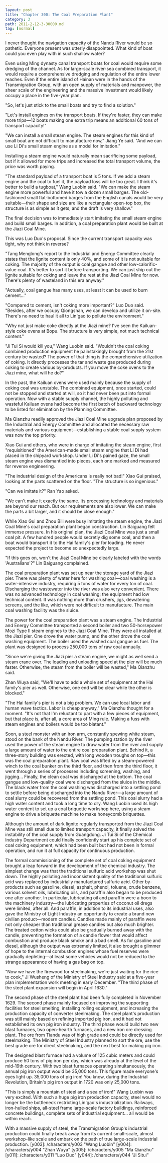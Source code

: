 ```yaml
---
layout: post
title: "Chapter 300: The Coal Preparation Plant"
category: 3
path: 2011-2-12-3-30000.md
tag: [normal]
---
```


I never thought the navigation capacity of the Nandu River would be so pathetic. Everyone present was utterly disappointed. What kind of boat could you even play with in such shallow water?

Even using Ming dynasty canal transport boats for coal would require some dredging of the channel. As for large-scale river-sea combined transport, it would require a comprehensive dredging and regulation of the entire lower reaches. Even if the entire island of Hainan were in the hands of the Transmigration Group, with an open supply of materials and manpower, the sheer scale of the engineering and the massive investment would likely occupy a place in the five-year plan.

"So, let's just stick to the small boats and try to find a solution."

"Let's install engines on the transport boats. If they're faster, they can make more trips—12 boats making one extra trip means an additional 60 tons of transport capacity!"

"We can install a small steam engine. The steam engines for this kind of small boat are not difficult to manufacture now," Jiang Ye said. "And we can use Li Di's small steam engine as a model for imitation."

Installing a steam engine would naturally mean sacrificing some payload, but if it allowed for more trips and increased the total transport volume, the price was worth paying.

"The standard payload of a transport boat is 5 tons. If we add a steam engine and the coal to fuel it, the payload loss will be too great. I think it's better to build a tugboat," Wang Luobin said. "We can make the steam engine more powerful and have it tow a dozen small barges. The old-fashioned small flat-bottomed barges from the English canals would be very suitable—their shape and size are like a rectangular open-top box, the structure is as simple as it gets, and the draft is very shallow."

The final decision was to immediately start imitating the small steam engine and build small barges. In addition, a coal preparation plant would be built at the Jiazi Coal Mine.

This was Luo Duo's proposal. Since the current transport capacity was tight, why not think in reverse?

"Tang Menglong's report to the Industrial and Energy Committee clearly states that the lignite content is only 40%, and some of it is not suitable for coking. The majority of the output is coal gangue and other low-calorific-value coal. It's better to sort it before transporting. We can just ship out the lignite suitable for coking and leave the rest at the Jiazi Coal Mine for now. There's plenty of wasteland in this era anyway."

"Actually, coal gangue has many uses, at least it can be used to burn cement..."

"Compared to cement, isn't coking more important?" Luo Duo said. "Besides, after we occupy Qiongshan, we can develop and utilize it on-site. There's no need to haul it all to Lin'gao to pollute the environment."

"Why not just make coke directly at the Jiazi mine? I've seen the Kailuan-style coke ovens at Bopu. The structure is very simple, not much technical content."

"Ji Tui Si would kill you," Wang Luobin said. "Wouldn't the coal coking combined production equipment he painstakingly brought from the 21st century be wasted? The power of that thing is the comprehensive utilization of coking. It directly processes the tar and waste gas produced during coking to create various by-products. If you move the coke ovens to the Jiazi mine, what will he do?"

In the past, the Kailuan ovens were used mainly because the supply of coking coal was unstable. The combined equipment, once started, could not be stopped and started at will, so it had never been put into formal operation. Now with a stable supply channel, the highly polluting and wasteful Kailuan ovens had become the first batch of backward technology to be listed for elimination by the Planning Committee.

Ma Qianzhu readily approved the Jiazi Coal Mine upgrade plan proposed by the Industrial and Energy Committee and allocated the necessary raw materials and various equipment—establishing a stable coal supply system was now the top priority.

Xiao Gui and others, who were in charge of imitating the steam engine, first "requisitioned" the American-made small steam engine that Li Di had placed in the shipyard workshop. Under Li Di's pained gaze, the small steam engine was dismantled into pieces, each one marked and measured for reverse engineering.

"The industrial design of the Americans is really not bad!" Xiao Gui praised, looking at the parts scattered on the floor. "The structure is so ingenious."

"Can we imitate it?" Ran Yao asked.

"We can't make it exactly the same. Its processing technology and materials are beyond our reach. But our requirements are also lower. We can make the parts a bit larger, and it should be close enough."

While Xiao Gui and Zhou Bili were busy imitating the steam engine, the Jiazi Coal Mine's coal preparation plant began construction. Lin Baiguang felt immense pressure. In his original plan, the Jiazi Coal Mine was just a small coal pit. A few hundred people would secretly dig some coal, and then a boat would transport it to the Hai family's pier for loading. He never expected the project to become so unexpectedly large.

"If this goes on, won't the Jiazi Coal Mine be clearly labeled with the words 'Australians'?" Lin Baiguang complained.

The coal preparation plant was set up near the storage yard of the Jiazi pier. There was plenty of water here for washing coal—coal washing is a water-intensive industry, requiring 5 tons of water for every ton of coal. Discharging the wastewater into the river was also very convenient. There was no advanced technology in coal washing; the equipment had low technical content. It was nothing more than crushers, jigs, dewatering screens, and the like, which were not difficult to manufacture. The main coal washing facility was the sluice.

The power for the coal preparation plant was a steam engine. The Industrial and Energy Committee transported a second boiler and two 50-horsepower Mozi Type II steam engines to the Jiazi Coal Mine. They were all installed at the Jiazi pier. One drove the water pump, and the other drove the coal washing equipment. The boiler used the washed coal gangue as fuel. The plant was designed to process 250,000 tons of raw coal annually.

"Since we're giving the Jiazi pier a steam engine, we might as well send a steam crane over. The loading and unloading speed at the pier will be much faster. Otherwise, the steam from the boiler will be wasted," Ma Qianzhu said.

Zhan Wuya said, "We'll have to add a whole set of equipment at the Hai family's pier as well. Otherwise, one end will be clear while the other is blocked."

"The Hai family's pier is not a big problem. We can use local labor and human wave tactics. Labor is cheap anyway," Ma Qianzhu thought for a moment. "It's not that I'm reluctant to part with a few pieces of equipment, but that place is, after all, a core area of Ming rule. Making a fuss with steam engines and boilers would be too blatant."

Soon, a steel monster with an iron arm, constantly spewing white steam, stood on the bank of the Nandu River. The pumping station by the river used the power of the steam engine to draw water from the river and supply a large amount of water to the entire coal preparation plant. Behind it, a three-story building was erected, with long wooden troughs on top—this was the coal preparation plant. Raw coal was lifted by a steam-powered winch to the coal bunker on the third floor, and then from the third floor, it went through a series of processes including screening, washing, and jigging... Finally, the clean coal was discharged at the bottom. The coal gangue and low-quality coal were discharged from the sluice in the middle. The black water from the coal washing was discharged into a settling pond to settle before being discharged into the Nandu River—a large amount of coal slurry could be recovered from the settling pond. This coal slurry had a high water content and took a long time to dry. Wang Luobin used its high water content to set up a coal briquette workshop here, using a steam engine to drive a briquette machine to make honeycomb briquettes.

Although the amount of dark lignite regularly transported from the Jiazi Coal Mine was still small due to limited transport capacity, it finally solved the instability of the coal supply from Guangdong. Ji Tui Si of the Chemical Industry Department could finally confidently start up his complete set of coal coking equipment, which had been built but had not been in formal operation, and run it at full capacity for continuous production.

The formal commissioning of the complete set of coal coking equipment brought a leap forward in the development of the chemical industry. The simplest change was that the traditional sulfuric acid workshop was shut down. The highly polluting and inconsistent quality of the traditional sulfuric acid was replaced by industrially manufactured sulfuric acid. Other by-products such as gasoline, diesel, asphalt, phenol, toluene, crude benzene, various solvent oils, lubricating oils, and paraffin also began to be produced one after another. In particular, lubricating oil and paraffin were a boon to the machinery industry—the lubricating properties of coconut oil dregs were limited, after all. And paraffin, in addition to its industrial uses, also gave the Ministry of Light Industry an opportunity to create a brand new civilian product—modern candles. Candles made mainly of paraffin were not only cheaper than traditional grease candles but also much brighter. The treated cotton wicks could also be gradually burned away with the candle, preventing the formation of a candle flower that would affect combustion and produce black smoke and a bad smell. As for gasoline and diesel, although the output was extremely limited, it also brought a glimmer of hope to the internal combustion engines whose fuel reserves were gradually depleting—at least some vehicles would not be reduced to the strange appearance of having a gas bag on top.

"Now we have the firewood for steelmaking, we're just waiting for the rice to cook," Ji Wusheng of the Ministry of Steel Industry said at a five-year plan implementation work meeting in early December. "The third phase of the steel plant expansion will begin in April 1630."

The second phase of the steel plant had been fully completed in November 1629. The second phase mainly focused on improving the supporting facilities for steel smelting, installing rolling equipment, and increasing the production capacity of converter steelmaking. The steel plant's production was still mainly based on refining imported pig iron, and it had not established its own pig iron industry. The third phase would build two new blast furnaces, two open-hearth furnaces, and a new iron ore dressing plant. The ore from Tiandu was of high grade and could be directly used for steelmaking. The Ministry of Steel Industry planned to sort the ore, use the best grade ore for direct steelmaking, and the next best for making pig iron.

The designed blast furnace had a volume of 125 cubic meters and could produce 50 tons of pig iron per day, which was already at the level of the mid-19th century. With two blast furnaces operating simultaneously, the annual pig iron output would be 35,000 tons. This figure made everyone's eyes light up. 35,000 tons of pig iron! You know, during the Industrial Revolution, Britain's pig iron output in 1720 was only 25,000 tons.

"This is simply a mountain of steel and a sea of iron!" Wang Luobin was very excited. With such a huge pig iron production capacity, steel would no longer be the bottleneck restricting Lin'gao's industrialization. Railways, iron-hulled ships, all-steel frame large-scale factory buildings, reinforced concrete buildings, complete sets of industrial equipment... all would be within reach.

With a massive supply of steel, the Transmigration Group's industrial production could finally break away from its current small-scale, almost workshop-like scale and embark on the path of true large-scale industrial production.
[y003]: /characters/y003 "Wang Luobin"
[y004]: /characters/y004 "Zhan Wuya"
[y005]: /characters/y005 "Ma Qianzhu"
[y011]: /characters/y011 "Luo Duo"
[y044]: /characters/y044 "Ji Situi"